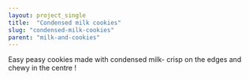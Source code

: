 ```yaml
---
layout: project_single
title:  "Condensed milk cookies"
slug: "condensed-milk-cookies"
parent: "milk-and-cookies"
---
```

Easy peasy cookies made with condensed milk- crisp on the edges and chewy in the centre !